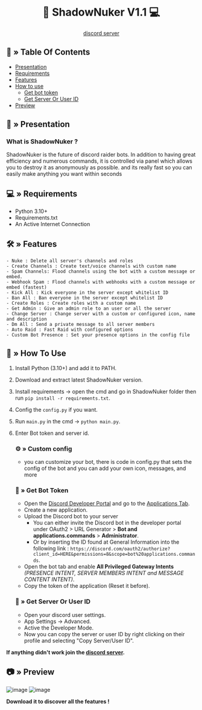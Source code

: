 <div align="center">

# 🤖 ShadowNuker V1.1 💻
  [discord server](https://discord.gg/2S5hRh9xGb)
</div>

## <a id="Tables-Of-Contents"></a>🔱 » Table Of Contents
- [Presentation](#🤖-»-Presentation)
- [Requirements](#💻-»-Requirements)
- [Features](#🛠-»-Features)
- [How to use ](#📜-»-How-To-Use)
  - [Get bot token](#get-bot-token)
  - [Get Server Or User ID](#get-server-or-user-id)
- [Preview](#📷-»-Preview)

## <a id="Presentation"></a>🤖 » Presentation
### What is ShadowNuker ? 
ShadowNuker is the future of discord raider bots. In addition to having great efficiency and numerous commands, it is controlled via panel which allows you to destroy it as anonymously as possible. and its really fast so you can easily make anything you want within seconds

## <a id="Requirements"></a>💻 » Requirements
- Python 3.10+
- Requirements.txt
- An Active Internet Connection

## <a id="Features"></a>🛠 » Features
```
- Nuke : Delete all server's channels and roles
- Create Channels : Create text/voice channels with custom name
- Spam Channels: Flood channels using the bot with a custom message or embed.
- Webhook Spam : Flood channels with webhooks with a custom message or embed (fastest)
- Kick All : Kick everyone in the server except whitelist ID
- Ban All : Ban everyone in the server except whitelist ID
- Create Roles : Create roles with a custom name
- Get Admin : Give an admin role to an user or all the server
- Change Server : Change server with a custom or configured icon, name and description
- Dm All : Send a private message to all server members
- Auto Raid : Fast Raid with configured options
- Custom Bot Presence : Set your presence options in the config file
```

## <a id="How To Use"></a>📜 » How To Use
1. Install Python (3.10+) and add it to PATH.
2. Download and extract latest ShadowNuker version.
3. Install requirements → open the cmd and go in ShadowNuker folder then run `pip install -r requirements.txt`.
4. Config the `config.py` if you want.
5. Run `main.py` in the cmd → `python main.py`.
6. Enter Bot token and server id.
   ### ⚙️ » Custom config
   - you can customize your bot, there is code in config.py that sets the config of the bot and you can add your own icon, messages, and more
   ### 🤖 » Get Bot Token
   - Open the [Discord Developer Portal](https://discord.com/developers/) and go to the [Applications Tab](https://discord.com/developers/applications).
   - Create a new application.
   - Upload the Discord bot to your server
      - You can either invite the Discord bot in the developer portal under OAuth2 > URL Generator > **Bot and applications.commands** > **Administrator**.
      - Or by inserting the ID found at General Information into the following link : `https://discord.com/oauth2/authorize?client_id=HERE&permissions=8&scope=bot%20applications.commands`.
   - Open the bot tab and enable **All Privileged Gateway Intents** *(PRESENCE INTENT, SERVER MEMBERS INTENT and MESSAGE CONTENT INTENT)*.
   - Copy the token of the application (Reset it before).
     
   ### 🪪 »  Get Server Or User ID
   - Open your discord user settings.
   - App Settings → Advanced.
   - Active the Developer Mode.
   - Now you can copy the server or user ID by right clicking on their profile and selecting "Copy Server/User ID".

**If anything didn't work join the [discord server](https://discord.gg/2S5hRh9xGb).**

## <a id="Preview"></a>📷 » Preview 
![image](https://i.ibb.co/990JnFY/Sn-mek-obrazovky-3.png)
![image](https://i.ibb.co/JBGHRGt/Sn-mek-obrazovky-5.png)

**Download it to discover all the features !** 

